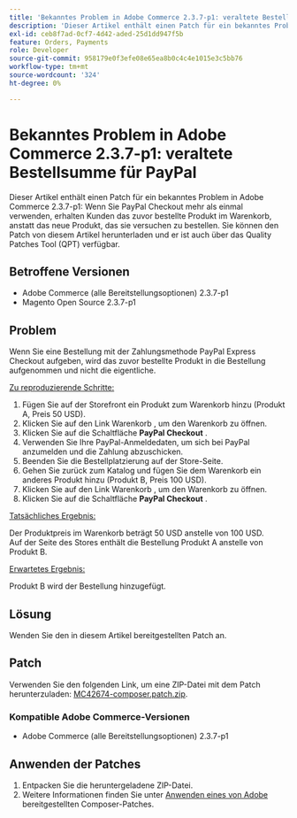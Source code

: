 ```yaml
---
title: 'Bekanntes Problem in Adobe Commerce 2.3.7-p1: veraltete Bestellsumme für PayPal'
description: 'Dieser Artikel enthält einen Patch für ein bekanntes Problem in Adobe Commerce 2.3.7-p1: Wenn Sie PayPal Checkout mehr als einmal verwenden, erhalten Kunden das zuvor bestellte Produkt im Warenkorb, anstatt das neue Produkt, das sie versuchen zu bestellen.'
exl-id: ceb8f7ad-0cf7-4d42-aded-25d1dd947f5b
feature: Orders, Payments
role: Developer
source-git-commit: 958179e0f3efe08e65ea8b0c4c4e1015e3c5bb76
workflow-type: tm+mt
source-wordcount: '324'
ht-degree: 0%

---
```


# Bekanntes Problem in Adobe Commerce 2.3.7-p1: veraltete Bestellsumme für PayPal

Dieser Artikel enthält einen Patch für ein bekanntes Problem in Adobe Commerce 2.3.7-p1: Wenn Sie PayPal Checkout mehr als einmal verwenden, erhalten Kunden das zuvor bestellte Produkt im Warenkorb, anstatt das neue Produkt, das sie versuchen zu bestellen.
Sie können den Patch von diesem Artikel herunterladen und er ist auch über das Quality Patches Tool (QPT) verfügbar.

## Betroffene Versionen

* Adobe Commerce (alle Bereitstellungsoptionen) 2.3.7-p1
* Magento Open Source 2.3.7-p1

## Problem

Wenn Sie eine Bestellung mit der Zahlungsmethode PayPal Express Checkout aufgeben, wird das zuvor bestellte Produkt in die Bestellung aufgenommen und nicht die eigentliche.

<u>Zu reproduzierende Schritte:</u>

1. Fügen Sie auf der Storefront ein Produkt zum Warenkorb hinzu (Produkt A, Preis 50 USD).
1. Klicken Sie auf den Link Warenkorb , um den Warenkorb zu öffnen.
1. Klicken Sie auf die Schaltfläche **PayPal Checkout** .
1. Verwenden Sie Ihre PayPal-Anmeldedaten, um sich bei PayPal anzumelden und die Zahlung abzuschicken.
1. Beenden Sie die Bestellplatzierung auf der Store-Seite.
1. Gehen Sie zurück zum Katalog und fügen Sie dem Warenkorb ein anderes Produkt hinzu (Produkt B, Preis 100 USD).
1. Klicken Sie auf den Link Warenkorb , um den Warenkorb zu öffnen.
1. Klicken Sie auf die Schaltfläche **PayPal Checkout** .

<u>Tatsächliches Ergebnis:</u>

Der Produktpreis im Warenkorb beträgt 50 USD anstelle von 100 USD.<br/>
Auf der Seite des Stores enthält die Bestellung Produkt A anstelle von Produkt B.

<u>Erwartetes Ergebnis:</u>

Produkt B wird der Bestellung hinzugefügt.

## Lösung

Wenden Sie den in diesem Artikel bereitgestellten Patch an.

## Patch

Verwenden Sie den folgenden Link, um eine ZIP-Datei mit dem Patch herunterzuladen: [MC42674-composer.patch.zip](assets/MC42674-composer.patch.zip).

### Kompatible Adobe Commerce-Versionen

* Adobe Commerce (alle Bereitstellungsoptionen) 2.3.7-p1

## Anwenden der Patches

1. Entpacken Sie die heruntergeladene ZIP-Datei.
1. Weitere Informationen finden Sie unter [Anwenden eines von Adobe](/help/how-to/general/how-to-apply-a-composer-patch-provided-by-magento.md) bereitgestellten Composer-Patches.
